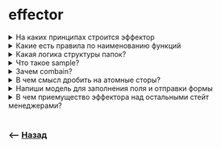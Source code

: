 # effector

<details>
<summary> На каких принципах строится эффектор</summary>

![illustration](https://raw.githubusercontent.com/webster6667/documentation/master/documentation-data/illustrations/dd-up.svg)

🎯 `Store`      
Атом для хранения данных  

🎯 `Event`      
Событие, при вызове которого обновляються все подписанные сторы  

🎯 `Effect`  
Функция оборачивающая ассинхронное события, возвращающая статусы промиса, на которые можно подписатся   
.done, .fail, .pending и .finally


![illustration](https://raw.githubusercontent.com/webster6667/documentation/master/documentation-data/illustrations/dd-down.svg)

</details>

<details>
<summary> Какие есть правила по наименованию функций</summary>

![illustration](https://raw.githubusercontent.com/webster6667/documentation/master/documentation-data/illustrations/dd-up.svg)

🎯 store начинаеться с $    
🎯 эффект заканчиваеться на fx  
🎯 Евенты описывают действие изменяющее стор  

![illustration](https://raw.githubusercontent.com/webster6667/documentation/master/documentation-data/illustrations/dd-down.svg)

</details>

<details>
<summary> Какая логика структуры папок?</summary>

![illustration](https://raw.githubusercontent.com/webster6667/documentation/master/documentation-data/illustrations/dd-up.svg)

1. Хранить все в папке model
2. Хранить все в папке model, но создание ивентов и сторов держать в отдельной паке init  

![illustration](https://raw.githubusercontent.com/webster6667/documentation/master/documentation-data/illustrations/dd-down.svg)

</details>

<details>
<summary> Что такое sample?</summary>

![illustration](https://raw.githubusercontent.com/webster6667/documentation/master/documentation-data/illustrations/dd-up.svg)

Декларативный метод позволяющий описать в одном месте логику работы цепочки событий    

🎯 `clock` Говорит когда должен срабатывать семпл  
🎯 `source` Обьединяет в себе несколько сторов, для работы с данными в дальнейшей функции target     
🎯 `targer` Функция отрабатывающая если clock и filter === true, храня в аргументах данные из source  
🎯 `filter` позволяет предотвращать вызовы реакция если он возвращает false  

![illustration](https://raw.githubusercontent.com/webster6667/documentation/master/documentation-data/illustrations/dd-down.svg)

</details>

<details>
<summary> Зачем combain?</summary>

![illustration](https://raw.githubusercontent.com/webster6667/documentation/master/documentation-data/illustrations/dd-up.svg)

Обьединяет два атома стора, и при любом их изменении возвращает на выходе новый стор   

![illustration](https://raw.githubusercontent.com/webster6667/documentation/master/documentation-data/illustrations/dd-down.svg)

</details>

<details>
<summary> В чем смысл дробить на атомные сторы?</summary>

![illustration](https://raw.githubusercontent.com/webster6667/documentation/master/documentation-data/illustrations/dd-up.svg)

При изменении каждого микростора, остальные не перерисовываются

![illustration](https://raw.githubusercontent.com/webster6667/documentation/master/documentation-data/illustrations/dd-down.svg)

</details>

<details>
<summary> Напиши модель для заполнения поля и отправки формы</summary>

![illustration](https://raw.githubusercontent.com/webster6667/documentation/master/documentation-data/illustrations/dd-up.svg)

```javascript
const getUsersWithLoginFx = createEffect(async ({name}) => {
    const url = `https://api.github.com/users/${name}/repos`
    const req = await fetch(url)
    return req.json()
})

export const changeInput = createEvent()
export const submitButtonClicked = createEvent()
export const $loginInput = createStore()

$loginInput.on($loginInput, (_, value) => value)

sample({
    source: $loginInput,
    clock: submitButtonClicked,
    filter: getUsersWithLoginFx.isPending,
    target: getUsersWithLoginFx,
})
```

<details>
<summary> Почему создание эфекто лучше локализироваьт?</summary>

![illustration](https://raw.githubusercontent.com/webster6667/documentation/master/documentation-data/illustrations/dd-up.svg)

Если эффект глобальный, он отработает везде где на него подписаны, даже если этого не видно  
Эффектор 

![illustration](https://raw.githubusercontent.com/webster6667/documentation/master/documentation-data/illustrations/dd-down.svg)

</details>

![illustration](https://raw.githubusercontent.com/webster6667/documentation/master/documentation-data/illustrations/dd-down.svg)

</details>

<details>
<summary> В чем приемущество эффектора над остальными стейт менеджерами?</summary>

![illustration](https://raw.githubusercontent.com/webster6667/documentation/master/documentation-data/illustrations/dd-up.svg)

?

![illustration](https://raw.githubusercontent.com/webster6667/documentation/master/documentation-data/illustrations/dd-down.svg)

</details>

<br>

### ⟵ **<a href="../../readme.md">Назад</a>**